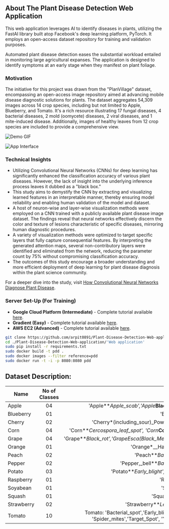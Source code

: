 ## About The Plant Disease Detection Web Application

This web application leverages AI to identify diseases in plants, utilizing the FastAI library built atop Facebook's deep learning platform, PyTorch. It employs an open-access dataset repository for training and validation purposes.

Automated plant disease detection eases the substantial workload entailed in monitoring large agricultural expanses. The application is designed to identify symptoms at an early stage when they manifest on plant foliage.

### Motivation

The initiative for this project was drawn from the "PlanVillage" dataset, encompassing an open-access image repository aimed at advancing mobile disease diagnostic solutions for plants. The dataset aggregates 54,309 images across 14 crop species, including but not limited to Apple, Blueberry, and Tomato. It's a rich resource illustrating 17 fungal diseases, 4 bacterial diseases, 2 mold (oomycete) diseases, 2 viral diseases, and 1 mite-induced disease. Additionally, images of healthy leaves from 12 crop species are included to provide a comprehensive view.

![Demo GIF](https://github.com/arpit0891/Plant-Disease-Detection-Web-application/blob/master/pdd.gif)

![App Interface](https://github.com/arpit0891/Plant-Disease-Detection-Web-application/blob/master/pdd.png)

### Technical Insights

- Utilizing Convolutional Neural Networks (CNNs) for deep learning has significantly enhanced the classification accuracy of various plant diseases. However, the lack of insight into the underlying inference process leaves it dubbed as a "black box."
- This study aims to demystify the CNN by extracting and visualizing learned features in an interpretable manner, thereby ensuring model reliability and enabling human validation of the model and dataset.
- A host of neuron-wise and layer-wise visualization methods were employed on a CNN trained with a publicly available plant disease image dataset. The findings reveal that neural networks effectively discern the color and texture of lesions characteristic of specific diseases, mirroring human diagnostic procedures.
- A variety of visualization methods were optimized to target specific layers that fully capture consequential features. By interpreting the generated attention maps, several non-contributory layers were identified and eliminated from the network, reducing the parameter count by 75% without compromising classification accuracy.
- The outcomes of this study encourage a broader understanding and more efficient deployment of deep learning for plant disease diagnosis within the plant science community.

For a deeper dive into the study, visit [How Convolutional Neural Networks Diagnose Plant Disease](https://spj.sciencemag.org/plantphenomics/2019/9237136/).

### Server Set-Up (For Training)

- **Google Cloud Platform (Intermediate)** - Complete tutorial available [here](https://course.fast.ai/start_gcp.html).
- **Gradient (Easy)** - Complete tutorial available [here](https://course.fast.ai/start_gradient.html).
- **AWS EC2 (Advanced)** - Complete tutorial available [here](https://course.fast.ai/start_aws.html).

```bash
git clone https://github.com/arpit0891/Plant-Disease-Detection-Web-application.git
cd ./Plant-Disease-Detection-Web-application/'Web application'
sudo pip install -r requirements.txt
sudo docker build -t pdd .
sudo docker images --filter reference=pdd
sudo docker run -t -i -p 8080:8080 pdd
```

## Dataset Description:

| Name       | No of Classes |                                                                                 Class Names                                                                                  |
| ---------- | :-----------: | :--------------------------------------------------------------------------------------------------------------------------------------------------------------------------: |
| Apple      |      04       |                                            'Apple**_Apple_scab','Apple_**Black_rot','Apple**_Cedar_apple_rust' 'Apple_**healthy'                                             |
| Blueberry  |      01       |                                                                           'Blueberry\_\_\_healthy'                                                                           |
| Cherry     |      02       |                                                'Cherry*(including_sour)\_Powdery_mildew', 'Cherry*(including_sour)\_healthy'                                                 |
| Corn       |      04       |                                      'Corn**_Cercospora_leaf_spot', 'Corn_**Common_rust','Corn**_Northern_Leaf_Blight','Corn_**healthy'                                      |
| Grape      |      04       |                                 'Grape**_Black_rot','Grape_**Esca*(Black_Measles)','Leaf_blight*(Isariopsis_Leaf_Spot)','Grape\_\_\_healthy'                                 |
| Orange     |      01       |                                                                 'Orange*\_\_Haunglongbing*(Citrus_greening)'                                                                 |
| Peach      |      02       |                                                                  'Peach**_Bacterial_spot','Peach_**healthy'                                                                  |
| Pepper     |      02       |                                                          'Pepper,\_bell**_Bacterial_spot','Pepper,\_bell_**healthy'                                                          |
| Potato     |      03       |                                                     'Potato**_Early_blight','Potato_**Late_blight','Potato\_\_\_healthy'                                                     |
| Raspberry  |      01       |                                                                           'Raspberry\_\_\_healthy'                                                                           |
| Soyabean   |      01       |                                                                            'Soybean\_\_\_healthy'                                                                            |
| Squash     |      01       |                                                                         'Squash\_\_\_Powdery_mildew'                                                                         |
| Strawberry |      02       |                                                              'Strawberry**_Leaf_scorch','Strawberry_**healthy'                                                               |
| Tomato     |      10       | Tomato: 'Bacterial_spot','Early_blight', 'Late_blight', 'Leaf_Mold', 'Septoria_leaf_spot', 'Spider_mites','Target_Spot', 'Yellow_Leaf_Curl_Virus', 'Mosaic_virus', 'Healthy' |
